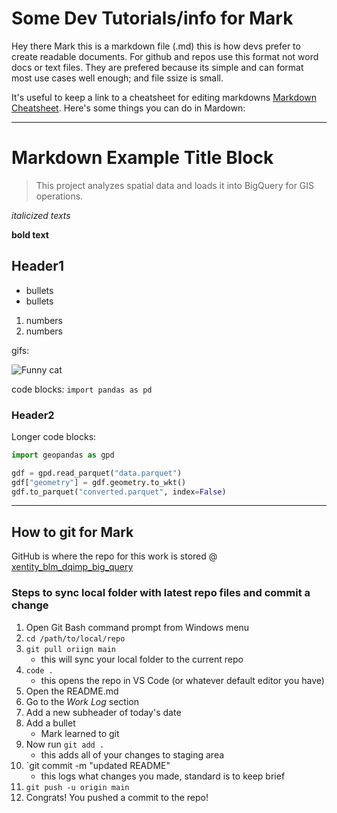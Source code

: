 # Some Dev Tutorials/info for Mark
Hey there Mark this is a markdown file (.md) this is how devs prefer to create readable documents.
For github and repos use this format not word docs or text files. They are prefered because its simple and can format most use cases well enough; and file ssize is small.

It's useful to keep a link to a cheatsheet for editing markdowns [Markdown Cheatsheet](https://www.markdownguide.org/cheat-sheet/).
Here's some things you can do in Mardown:

---

# Markdown Example Title Block

> This project analyzes spatial data and loads it into BigQuery for GIS operations. 

*italicized texts* 

**bold text**

## Header1

- bullets
- bullets
1. numbers
2. numbers

gifs:

![Funny cat](https://media.giphy.com/media/JIX9t2j0ZTN9S/giphy.gif)

code blocks: `import pandas as pd`

### Header2
Longer code blocks:
```python
import geopandas as gpd

gdf = gpd.read_parquet("data.parquet")
gdf["geometry"] = gdf.geometry.to_wkt()
gdf.to_parquet("converted.parquet", index=False)
```

---

## How to git for Mark
GitHub is where the repo for this work is stored @ [xentity_blm_dqimp_big_query](https://github.com/xentitycorporation/xentity_blm_dqimp_big_query)

### Steps to sync local folder with latest repo files and commit a change
1. Open Git Bash command prompt from Windows menu
2. `cd /path/to/local/repo`
3. `git pull oriign main`
    - this will sync your local folder to the current repo
4. `code .`
    - this opens the repo in VS Code (or whatever default editor you have)
5. Open the README.md
6. Go to the *Work Log* section
7. Add a new subheader of today's date
8. Add a bullet
    * Mark learned to git
9. Now run `git add .`
    - this adds all of your changes to staging area
10. `git commit -m "updated README"
    - this logs what changes you made, standard is to keep brief
11. `git push -u origin main`
12. Congrats! You pushed a commit to the repo!


